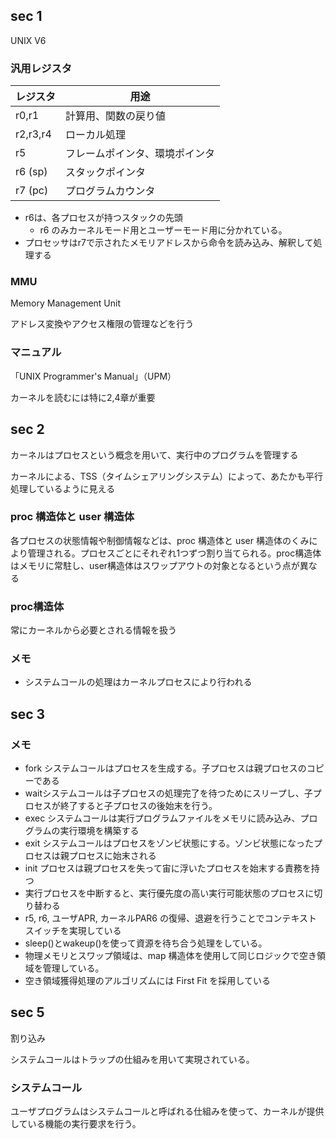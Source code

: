 ## sec 1
UNIX V6

### 汎用レジスタ

| レジスタ | 用途 |
| --- | --- |
| r0,r1 | 計算用、関数の戻り値 |
| r2,r3,r4 | ローカル処理 |
| r5 | フレームポインタ、環境ポインタ |
| r6 (sp) | スタックポインタ |
| r7 (pc) | プログラムカウンタ |

- r6は、各プロセスが持つスタックの先頭
  - r6 のみカーネルモード用とユーザーモード用に分かれている。
- プロセッサはr7で示されたメモリアドレスから命令を読み込み、解釈して処理する

### MMU
Memory Management Unit

アドレス変換やアクセス権限の管理などを行う

### マニュアル
「UNIX Programmer's Manual」（UPM）

カーネルを読むには特に2,4章が重要

## sec 2
カーネルはプロセスという概念を用いて、実行中のプログラムを管理する

カーネルによる、TSS（タイムシェアリングシステム）によって、あたかも平行処理しているように見える

### proc 構造体と user 構造体
各プロセスの状態情報や制御情報などは、proc 構造体と user 構造体のくみにより管理される。プロセスごとにそれぞれ1つずつ割り当てられる。proc構造体はメモリに常駐し、user構造体はスワップアウトの対象となるという点が異なる

### proc構造体
常にカーネルから必要とされる情報を扱う

### メモ
- システムコールの処理はカーネルプロセスにより行われる


## sec 3

### メモ
- fork システムコールはプロセスを生成する。子プロセスは親プロセスのコピーである
- waitシステムコールは子プロセスの処理完了を待つためにスリープし、子プロセスが終了すると子プロセスの後始末を行う。
- exec システムコールは実行プログラムファイルをメモリに読み込み、プログラムの実行環境を構築する
- exit システムコールはプロセスをゾンビ状態にする。ゾンビ状態になったプロセスは親プロセスに始末される
- init プロセスは親プロセスを失って宙に浮いたプロセスを始末する責務を持つ
- 実行プロセスを中断すると、実行優先度の高い実行可能状態のプロセスに切り替わる
- r5, r6, ユーザAPR, カーネルPAR6 の復帰、退避を行うことでコンテキストスイッチを実現している
- sleep()とwakeup()を使って資源を待ち合う処理をしている。
- 物理メモリとスワップ領域は、map 構造体を使用して同じロジックで空き領域を管理している。
- 空き領域獲得処理のアルゴリズムには First Fit を採用している


## sec 5
割り込み

システムコールはトラップの仕組みを用いて実現されている。

### システムコール
ユーザプログラムはシステムコールと呼ばれる仕組みを使って、カーネルが提供している機能の実行要求を行う。


